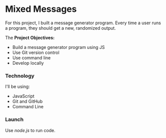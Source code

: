 # Mixed Messages

For this project, I built a message generator program. Every time a user runs a program, they should get a new, randomized output.

The **Project Objectives:**
 - Build a message generator program using JS
 - Use Git version control
 - Use command line
 - Develop locally

### Technology

I'll be using:
* JavaScript
* Git and GitHub
* Command Line

### Launch

Use *node.js* to run code. 